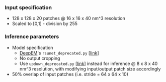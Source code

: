 ### Input specification
* 128 x 128 x 20 patches @ 16 x 16 x 40 nm^3 resolution
* Scaled to [0,1] - division by 255

### Inference parameters
* Model specification
  - [DeepEM](https://github.com/seung-lab/DeepEM)'s `rsunet_deprecated.py` [[link](https://github.com/seung-lab/DeepEM/blob/master/deepem/models/rsunet_deprecated.py)]
  - No output cropping
  - Use `updown_deprecated.py` [[link](https://github.com/seung-lab/DeepEM/blob/master/deepem/models/updown_deprecated.py)] instead for inference @ 8 x 8 x 40 nm^3 resolution, with modifying input/output patch size accordingly
* 50% overlap of input patches (i.e. stride = 64 x 64 x 10)
